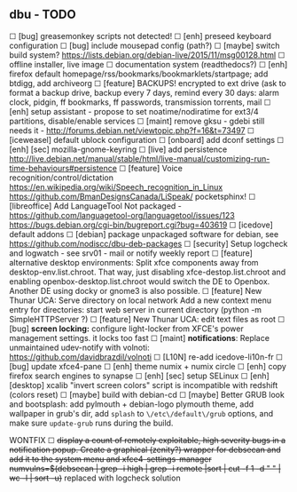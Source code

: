 ## dbu - TODO

  ☐ [bug] greasemonkey scripts not detected!
  ☐ [enh] preseed keyboard configuration
  ☐ [bug] include mousepad config (path?)
  ☐ [maybe] switch build system?  https://lists.debian.org/debian-live/2015/11/msg00128.html
  ☐ offline installer, live image
  ☐ documentation system (readthedocs?)
  ☐ [enh] firefox default homepage/rss/bookmarks/bookmarklets/startpage; add btdigg, add archiveorg
  ☐ [feature] BACKUPS! encrypted to ext drive (ask to format a backup drive, backup every 7 days, remind every 30 days: alarm clock, pidgin, ff bookmarks, ff passwords, transmission torrents, mail
  ☐ [enh] setup assistant - propose to set noatime/nodiratime for ext3/4 partitions, disable/enable services
  ☐ [maint] remove gksu - gdebi still needs it - http://forums.debian.net/viewtopic.php?f=16&t=73497
  ☐ [iceweasel] default ublock configuration
  ☐ [onboard] add dconf settings
  ☐ [enh] [sec] mozilla-gnome-keyring
  ☐ [live] add persistence http://live.debian.net/manual/stable/html/live-manual/customizing-run-time-behaviours#persistence
  ☐ [feature] Voice recognition/control/dictation
    https://en.wikipedia.org/wiki/Speech_recognition_in_Linux
    https://github.com/BmanDesignsCanada/LiSpeak/
    pocketsphinx!
  ☐ [libreoffice] Add LanguageTool Not packaged - https://github.com/languagetool-org/languagetool/issues/123 https://bugs.debian.org/cgi-bin/bugreport.cgi?bug=403619
  ☐ [icedove] default addons
 ☐ [debian] package unpackaged software for debian, see https://github.com/nodiscc/dbu-deb-packages
  ☐ [security] Setup logcheck and logwatch - see srv01 - mail or notify weekly report
  ☐ [feature] alternative desktop environments: Split xfce components away from desktop-env.list.chroot. That way, just disabling xfce-destop.list.chroot and enabling openbox-desktop.list.chroot would switch the DE to Openbox. Another DE using docky or gnome3 is also possible.
  ☐ [feature] New Thunar UCA: Serve directory on local network Add a new context menu entry for directories: start web server in current directory (python -m SimpleHTTPServer ?)
  ☐ [feature] New Thunar UCA: edit text files as root
  ☐ [bug] **screen locking:** configure light-locker from XFCE's power management settings. it locks too fast
  ☐ [maint] **notifications**: Replace unmaintained udev-notify with volnoti: https://github.com/davidbrazdil/volnoti
  ☐ [L10N] re-add icedove-li10n-fr
  ☐ [bug] update xfce4-pane
  ☐ [enh] theme numix + numix circle
  ☐ [enh] copy firefox search engines to synapse
  ☐ [enh] [sec] setup SELinux
  ☐ [enh] [desktop] xcalib "invert screen colors" script is incompatible with redshift (colors reset)
  ☐ [maybe] build with debian-cd
  ☐ [maybe] Better GRUB look and bootsplash: add pylmouth + debian-logo plymouth theme, add wallpaper in grub's dir, add `splash` to `\/etc\/default\/grub` options, and make sure `update-grub` runs during the build.


WONTFIX ☐ ~~display a count of remotely exploitable, high severity bugs in a notification popup. Create a graphical (zenity?) wrapper for debsecan and add it to the system menu and xfce4-settings-manager numvulns=$(debsecan | grep -i high | grep -i remote |sort | cut -f 1 -d " " | wc -l | sort -u)~~ replaced with logcheck solution
